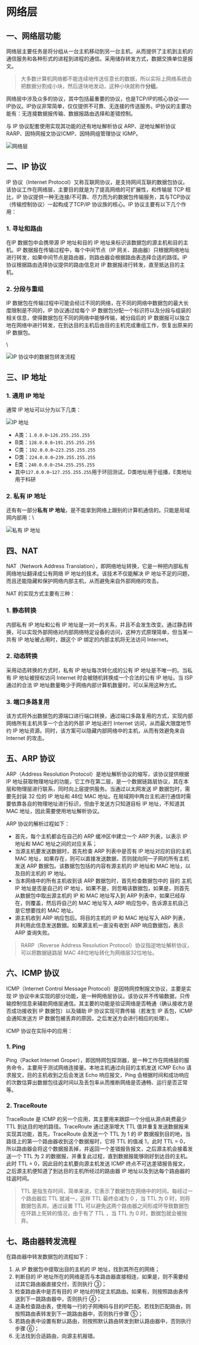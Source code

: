 # 网络层

## 一、网络层功能

网络层主要任务是将分组从一台主机移动到另一台主机，从而提供了主机到主机的通信服务和各种形式的进程到进程的通信。采用储存转发方式，数据交换单位是报文。

> 大多数计算机网络都不能连续地传送任意长的数据，所以实际上网络系统会把数据分割成小块，然后逐块地发动，这种小块就称作**分组**。

网络层中涉及众多的协议，其中包括最重要的协议，也是TCP/IP的核心协议——IP协议。IP协议非常简单，仅仅提供不可靠、无连接的传送服务。IP协议的主要功能有：无连接数据报传输、数据报路由选择和差错控制。

与 IP 协议配套使用实现其功能的还有地址解析协议 ARP、逆地址解析协议 RARP、因特网报文协议ICMP、因特网组管理协议 IGMP。

![网络层](<../.gitbook/assets/image (7).png>)

## 二、IP 协议

IP 协议（Internet Protocol）又称互联网协议，是支持网间互联的数据包协议。该协议工作在网络层，主要目的就是为了提高网络的可扩展性，和传输层 TCP 相比，IP 协议提供一种无连接/不可靠、尽力而为的数据包传输服务，其与TCP协议（传输控制协议）一起构成了TCP/IP 协议族的核心。IP 协议主要有以下几个作用：

### 1. 寻址和路由

在IP 数据包中会携带源 IP 地址和目的 IP 地址来标识该数据包的源主机和目的主机。IP 数据报在传输过程中，每个中间节点（IP 网关、路由器）只根据网络地址进行转发，如果中间节点是路由器，则路由器会根据路由表选择合适的路径。IP 协议根据路由选择协议提供的路由信息对 IP 数据报进行转发，直至抵达目的主机。&#x20;

### 2. 分段与重组

IP 数据包在传输过程中可能会经过不同的网络，在不同的网络中数据包的最大长度限制是不同的，IP 协议通过给每个 IP 数据包分配一个标识符以及分段与组装的相关信息，使得数据包在不同的网络中能够传输，被分段后的 IP 数据报可以独立地在网络中进行转发，在到达目的主机后由目的主机完成重组工作，恢复出原来的 IP 数据包。

\


![IP 协议中的数据包转发流程](<../.gitbook/assets/image (5).png>)

## 三、IP 地址

### 1. 通用 IP 地址

通常 IP 地址可以分为以下几类：

![IP 地址](<../.gitbook/assets/image (6).png>)

* A类：`1.0.0.0~126.255.255.255`
* B类：`128.0.0.0~191.255.255.255`
* C类：`192.0.0.0~223.255.255.255`
* D类：`224.0.0.0~239.255.255.255`
* E类：`240.0.0.0~254.255.255.255`
* 其中`127.0.0.0~127.255.255.255`用于环回测试，D类地址用于组播，E类地址用于科研

### 2. 私有 IP 地址

还有有一部分**私有 IP 地址**，是不能拿到网络上跟别的计算机通信的。只能是局域网内部用：\


![私有 IP 地址](<../.gitbook/assets/image (10).png>)

## 四、NAT

NAT（Network Address Translation），即网络地址转换，它是一种把内部私有网络地址翻译成公有网络 IP 地址的技术。该技术不仅能解决 IP 地址不足的问题，而且还能隐藏和保护网络内部主机，从而避免来自外部网络的攻击。

NAT 的实现方式主要有三种：

### 1. 静态转换

内部私有 IP 地址和公有 IP 地址是一对一的关系，并且不会发生改变。通过静态转换，可以实现外部网络对内部网络特定设备的访问，这种方式原理简单，但当某一共有 IP 地址被占用时，跟这个 IP 绑定的内部主机将无法访问 Internet。&#x20;

### 2. 动态转换

采用动态转换的方式时，私有 IP 地址每次转化成的公有 IP 地址是不唯一的。当私有 IP 地址被授权访问 Internet 时会被随机转换成一个合法的公有 IP 地址。当 ISP 通过的合法 IP 地址数量略少于网络内部计算机数量时，可以采用这种方式。&#x20;

### 3. 端口多路复用

该方式将外出数据包的源端口进行端口转换，通过端口多路复用的方式，实现内部网络所有主机共享一个合法的外部 IP 地址进行 Internet 访问，从而最大限度地节约 IP 地址资源。同时，该方案可以隐藏内部网络中的主机，从而有效避免来自 Internet 的攻击。

## 五、ARP 协议

ARP（Address Resolution Protocol）是地址解析协议的缩写，该协议提供根据 IP 地址获取物理地址的功能，它工作在第二层，是一个数据链路层协议，其在本层和物理层进行联系，同时向上层提供服务。当通过以太网发送 IP 数据包时，需要先封装 32 位的 IP 地址和 48位 MAC 地址。在局域网中两台主机进行通信时需要依靠各自的物理地址进行标识，但由于发送方只知道目标 IP 地址，不知道其 MAC 地址，因此需要使用地址解析协议。&#x20;

ARP 协议的解析过程如下：

* 首先，每个主机都会在自己的 ARP 缓冲区中建立一个 ARP 列表，以表示 IP 地址和 MAC 地址之间的对应关系；
* 当源主机要发送数据时，首先检查 ARP 列表中是否有 IP 地址对应的目的主机 MAC 地址，如果存在，则可以直接发送数据，否则就向同一子网的所有主机发送 ARP 数据包。该数据包包括的内容有源主机的 IP 地址和 MAC 地址，以及目的主机的 IP 地址。
* 当本网络中的所有主机收到该 ARP 数据包时，首先检查数据包中的 目的 主机IP 地址是否是自己的 IP 地址，如果不是，则忽略该数据包，如果是，则首先从数据包中取出源主机的 IP 和 MAC 地址写入到 ARP 列表中，如果已经存在，则覆盖，然后将自己的 MAC 地址写入 ARP 响应包中，告诉源主机自己是它想要找的 MAC 地址。
* 源主机收到 ARP 响应包后。将目的主机的 IP 和 MAC 地址写入 ARP 列表，并利用此信息发送数据。如果源主机一直没有收到 ARP 响应数据包，表示 ARP 查询失败。

> RARP（Reverse Address Resolution Protocol）协议指逆地址解析协议，可以把数据链路层 MAC 48位地址转化为网络层32位地址。

## 六、ICMP 协议

ICMP（Internet Control Message Protocol）是因特网控制报文协议，主要是实现 IP 协议中未实现的部分功能，是一种网络层协议。该协议并不传输数据，只传输控制信息来辅助网络层通信。其主要的功能是验证网络是否畅通（确认接收方是否成功接收到 IP 数据包）以及辅助 IP 协议实现可靠传输（若发生 IP 丢包，ICMP 会通知发送方 IP 数据包被丢弃的原因，之后发送方会进行相应的处理）。

ICMP 协议在实际中的应用：

### 1. Ping

Ping（Packet Internet Groper），即因特网包探测器，是一种工作在网络层的服务命令，主要用于测试网络连接量。本地主机通过向目的主机发送 ICMP Echo 请求报文，目的主机收到之后会发送 Echo 响应报文，Ping 会根据时间和成功响应的次数估算出数据包往返时间以及丢包率从而推断网络是否通畅、运行是否正常等。

### 2. TraceRoute

TraceRoute 是 ICMP 的另一个应用，其主要用来跟踪一个分组从源点耗费最少 TTL 到达目的地的路径。TraceRoute 通过逐渐增大 TTL 值并重复发送数据报来实现其功能，首先，TraceRoute 会发送一个 TTL 为 1 的 IP 数据报到目的地，当路径上的第一个路由器收到这个数据报时，它将 TTL 的值减 1，此时 TTL = 0，所以路由器会将这个数据报丢掉，并返回一个差错报告报文，之后源主机会接着发送一个 TTL 为 2 的数据报，并重复此过程，直到数据报能够刚好到达目的主机。此时 TTL = 0，因此目的主机要向源主机发送 ICMP 终点不可达差错报告报文，之后源主机便知道了到达目的主机所经过的路由器 IP 地址以及到达每个路由器的往返时间。

> TTL 是指生存时间，简单来说，它表示了数据包在网络中的时间。每经过一个路由器后 TTL 就减一，这样 TTL 最终会减为 0 ，当 TTL 为 0 时，则将数据包丢弃。通过设置 TTL 可以避免这两个路由器之间形成环导致数据包在环路上死转的情况，由于有了 TTL ，当 TTL 为 0 时，数据包就会被抛弃。

## 七、路由器转发流程

在路由器中转发数据包的流程如下：

1. 从 IP 数据包中提取出目的主机的 IP 地址，找到其所在的网络；
2. 判断目的 IP 地址所在的网络是否与本路由器直接相连，如果是，则不需要经过其它路由器直接交付，否则执行 ③；
3. 检查路由表中是否有目的 IP 地址的特定主机路由。如果有，则按照路由表传送到下一跳路由器中，否则执行 ④；
4. 逐条检查路由表，使用每一行的子网掩码与目的IP匹配。若找到匹配路由，则按照路由表转发到下一跳路由器中，否则执行步骤 ⑤；
5. 若路由表中设置有默认路由，则按照默认路由转发到默认路由器中，否则执行步骤 ⑥；
6. 无法找到合适路由，向源主机报错。
